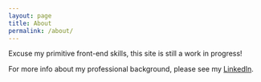 ```yaml
---
layout: page
title: About
permalink: /about/
---
```


Excuse my primitive front-end skills, this site is still a work in progress!

For more info about my professional background, please see my [LinkedIn](https://www.linkedin.com/in/georgesung/).